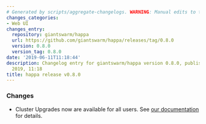 ```yaml
---
# Generated by scripts/aggregate-changelogs. WARNING: Manual edits to this files will be overwritten.
changes_categories:
- Web UI
changes_entry:
  repository: giantswarm/happa
  url: https://github.com/giantswarm/happa/releases/tag/0.8.0
  version: 0.8.0
  version_tag: 0.8.0
date: '2019-06-11T11:18:44'
description: Changelog entry for giantswarm/happa version 0.8.0, published on 11 June
  2019, 11:18
title: happa release v0.8.0
---
```


### Changes

- Cluster Upgrades now are available for all users. See [our documentation](https://docs.giantswarm.io/reference/cluster-upgrades/) for details.
